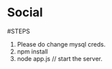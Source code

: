 # Social
#STEPS
1. Please do change mysql creds.
2. npm install
3. node app.js // start the server.
